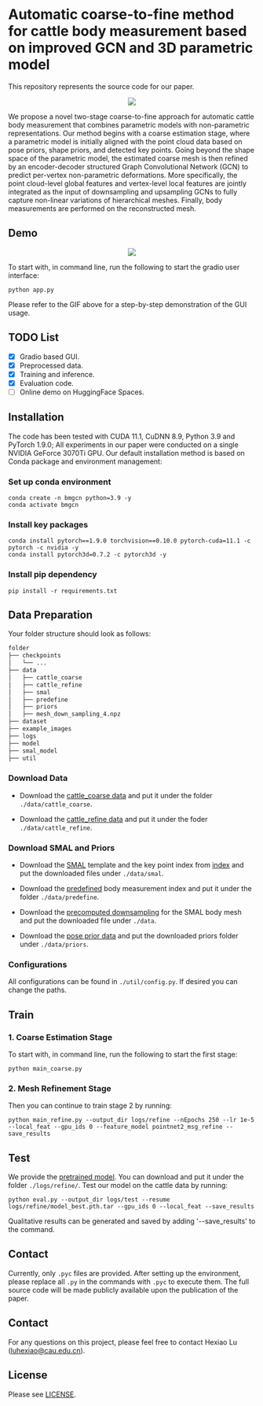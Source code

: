 # Automatic coarse-to-fine method for cattle body measurement based on improved GCN and 3D parametric model

This repository represents the source code for our paper.

<p align="center">
  <img src="assets/pipeline.png">
</p>

We propose a novel two-stage coarse-to-fine approach for automatic cattle body measurement that combines parametric models with non-parametric representations. Our method begins with a coarse estimation stage, where a parametric model is initially aligned with the point cloud data based on pose priors, shape priors, and detected key points. Going beyond the shape space of the parametric model, the estimated coarse mesh is then refined by an encoder-decoder structured Graph Convolutional Network (GCN) to predict per-vertex non-parametric deformations. More specifically, the point cloud-level global features and vertex-level local features are jointly integrated as the input of downsampling and upsampling GCNs to fully capture non-linear variations of hierarchical meshes. Finally, body measurements are performed on the reconstructed mesh. 

## Demo
<p align="center">
  <img src="assets/BM-GCN_gradio_demo.gif">
</p>

To start with, in command line, run the following to start the gradio user interface:
```
python app.py
```
Please refer to the GIF above for a step-by-step demonstration of the GUI usage.

## TODO List
- [x] Gradio based GUI.
- [x] Preprocessed data.
- [x] Training and inference. 
- [x] Evaluation code. 
- [ ] Online demo on HuggingFace Spaces.

## Installation
The code has been tested with CUDA 11.1, CuDNN 8.9, Python 3.9 and PyTorch 1.9.0; All experiments in our paper were conducted on a single NVIDIA GeForce 3070Ti GPU.
Our default installation method is based on Conda package and environment management:

### Set up conda environment
```
conda create -n bmgcn python=3.9 -y
conda activate bmgcn
```

### Install key packages
```
conda install pytorch==1.9.0 torchvision==0.10.0 pytorch-cuda=11.1 -c pytorch -c nvidia -y
conda install pytorch3d=0.7.2 -c pytorch3d -y
```

### Install pip dependency
```
pip install -r requirements.txt
```

## Data Preparation
Your folder structure should look as follows:
```bash
folder
├── checkpoints
│   └── ...
├── data
│   ├── cattle_coarse
│   ├── cattle_refine
│   ├── smal
│   ├── predefine
│   ├── priors
│   ├── mesh_down_sampling_4.npz
├── dataset
├── example_images
├── logs
├── model
├── smal_model
├── util
```

### Download Data
* Download the [cattle_coarse data](https://drive.google.com/file/d/1VtLs1hEEuX_TSi1JpErkDGZefhj3WQ-k/view?usp=sharing) and put it under the folder `./data/cattle_coarse`.

* Download the [cattle_refine data](https://drive.google.com/file/d/1VtLs1hEEuX_TSi1JpErkDGZefhj3WQ-k/view?usp=sharing) and put it under the foder `./data/cattle_refine`.

### Download SMAL and Priors
* Download the [SMAL](https://github.com/benjiebob/WLDO/tree/master/data/smal) template and the key point index from [index](https://drive.google.com/file/d/1icIjZGeSaVHkl7pMClfTMWKjI2AViS5s/view?usp=sharing) and put the downloaded files under `./data/smal`.

* Download the [predefined](https://drive.google.com/file/d/15Skn5-vlk4o6R-J96ggW4_knG0Pi3QtY/view?usp=sharing) body measurement index and put it under the folder `./data/predefine`.
  
* Download the [precomputed downsampling](https://drive.google.com/file/d/1gZhAnQOADLIEYT1apodChwJh3krfBQGB/view?usp=sharing) for the SMAL body mesh and put the downloaded file under `./data`.

* Download the [pose prior data](https://github.com/benjiebob/SMALify/tree/master/data/priors) and put the downloaded priors folder under `./data/priors`.

### Configurations
All configurations can be found in `./util/config.py`. If desired you can change the paths. 

## Train
### 1. Coarse Estimation Stage
To start with, in command line, run the following to start the first stage: 
```
python main_coarse.py 
```
### 2. Mesh Refinement Stage
Then you can continue to train stage 2 by running:
```
python main_refine.py --output_dir logs/refine --nEpochs 250 --lr 1e-5 --local_feat --gpu_ids 0 --feature_model pointnet2_msg_refine --save_results
```

## Test
We provide the [pretrained model](https://drive.google.com/file/d/1i9sFN8KEMpvjkZDxKnwQpIyJkkAmU9TB/view?usp=sharing). You can download and put it under the folder `./logs/refine/`. 
Test our model on the cattle data by running:
```
python eval.py --output_dir logs/test --resume logs/refine/model_best.pth.tar --gpu_ids 0 --local_feat --save_results
```
Qualitative results can be generated and saved by adding '--save_results' to the command. 

## Contact
Currently, only `.pyc` files are provided. After setting up the environment, please replace all `.py` in the commands with `.pyc` to execute them. The full source code will be made publicly available upon the publication of the paper.

## Contact
For any questions on this project, please feel free to contact Hexiao Lu (luhexiao@cau.edu.cn).

## License
Please see [LICENSE](./LICENSE).
